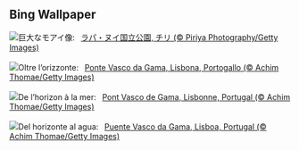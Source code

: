 ## Bing Wallpaper
![](https://www.bing.com/th?id=OHR.RapaNuiSunrise_JA-JP2119516419_UHD.jpg&w=1000)巨大なモアイ像:&nbsp;&ensp;[ラパ・ヌイ国立公園, チリ (© Piriya Photography/Getty Images)](https://www.bing.com/th?id=OHR.RapaNuiSunrise_JA-JP2119516419_UHD.jpg)
<br><br/>
![](https://www.bing.com/th?id=OHR.BridgeLisbon_IT-IT5048654702_UHD.jpg&w=1000)Oltre l’orizzonte:&nbsp;&ensp;[Ponte Vasco da Gama, Lisbona, Portogallo (© Achim Thomae/Getty Images)](https://www.bing.com/th?id=OHR.BridgeLisbon_IT-IT5048654702_UHD.jpg)
<br><br/>
![](https://www.bing.com/th?id=OHR.BridgeLisbon_FR-FR9704936027_UHD.jpg&w=1000)De l’horizon à la mer:&nbsp;&ensp;[Pont Vasco de Gama, Lisbonne, Portugal (© Achim Thomae/Getty Images)](https://www.bing.com/th?id=OHR.BridgeLisbon_FR-FR9704936027_UHD.jpg)
<br><br/>
![](https://www.bing.com/th?id=OHR.BridgeLisbon_ES-ES6670987033_UHD.jpg&w=1000)Del horizonte al agua:&nbsp;&ensp;[Puente Vasco da Gama, Lisboa, Portugal (© Achim Thomae/Getty Images)](https://www.bing.com/th?id=OHR.BridgeLisbon_ES-ES6670987033_UHD.jpg)
<br><br/>
